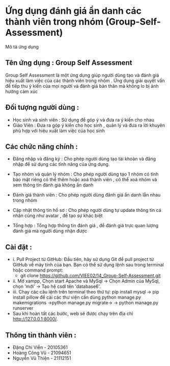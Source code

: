 # Ứng dụng đánh giá ẩn danh các thành viên trong nhóm (Group-Self-Assessment)
Mô tả ứng dụng

## Tên ứng dụng : Group Self Assessment
Group Self Assessment là một ứng dụng giúp người dùng tạo và đánh giá hiệu xuất làm việc của các thành viên trong nhóm . Ứng dụng giải quyết vấn đề tiếp thu ý kiến của mọi người và đánh giá bản thân mà không lo bị ảnh hưởng cảm xúc

## Đối tượng người dùng :

- Học sinh và sinh viên : Sử dụng để góp ý và đưa ra ý kiến cho nhau
- Giáo Viên : Đưa ra góp ý kiến cho học sinh , quản lý và đưa ra lời khuyên phù hợp với hiệu xuất làm việc của học sinh

## Các chức năng chính :

- Đăng nhập và đăng ký : Cho phép người dùng tạo tài khoản và đăng nhập để sử dụng các tính năng của ứng dụng.

- Tạo nhóm và quản lý nhóm : Cho phép người dùng tạo 1 nhóm có tính bảo mật riêng có thể thêm hoặc xoá thành viên , có thể xoá nhóm và xem thông tin đánh giá không ẩn danh

- Đánh giá thành viên : Cho phép người dùng đánh giá ẩn danh lẫn nhau trong nhóm 

- Cập nhật thông tin hồ sơ : Cho phép người dùng tự update thông tin cá nhân cũng như avatar , để tạo sự khác biệt

- Tổng hợp : Tổng hợp thông tin đánh giá , để đánh giá trực quan lượng đánh giá mà người dùng nhận được

## Cài đặt :

- i. Pull Project từ GitHub: Đầu tiên, hãy sử dụng Git để pull project từ GitHub về máy tính của bạn. Bạn có thể sử dụng lệnh sau trong terminal hoặc command prompt:
  - git clone https://github.com/VIEE02/14_Group-Self-Assessment.git
- ii. Mở xampp, Chọn start Apache và MySql -> Chọn Admin của MySql, chọn 'mới' -> Tạo hệ csdl tên 'database6'.
- iii. Chạy các câu lệnh trên terminal theo thứ tự: pip install mysql -> pip install pillow  để cài các thư viện cần dùng python manage.py makemigrations ->python manage.py migrate-> 
-> python manage.py runserver
- Sau khi hoàn tất các bước, web sẽ được chạy trên địa chỉ http://127.0.0.1:8000/.

## Thông tin thành viên :

- Đặng Chí Viễn - 20105361
- Hoàng Công Vũ - 21094651
- Nguyễn Vũ Thiện - 21112151




